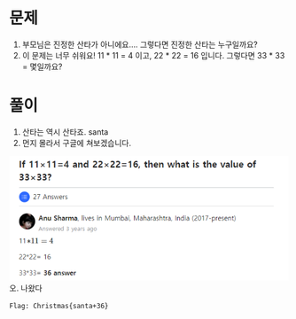문제
===
1. 부모님은 진정한 산타가 아니에요.... 그렇다면 진정한 산타는 누구일까요?
2. 이 문제는 너무 쉬워요! 11 * 11 = 4 이고, 22 * 22 = 16 입니다. 그렇다면 33 * 33 = 몇일까요?

풀이
===
1. 산타는 역시 산타죠. santa
2. 먼지 몰라서 구글에 쳐보겠습니다.

![alt Who1](https://github.com/simnple/Christmas_ctf/blob/main/MISC/imgs/Who1.png)<br>
오. 나왔다

```
Flag: Christmas{santa+36}
```